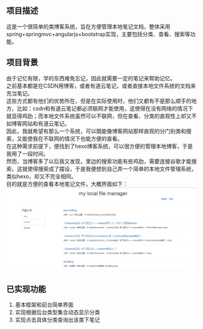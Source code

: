 ## 项目描述
这是一个很简单的类博客系统，旨在方便管理本地笔记文档，整体采用spring+springmvc+angularjs+bootstrap实现，主要包括分类、查看、搜索等功能。

## 项目背景
由于记忆有限，学的东西难免忘记，因此就需要一定的笔记来帮助记忆。</br>
之前基本都是在CSDN用博客，或者有道云笔记，或者直接本地文件系统的文档来充当笔记。</br>
这些方式都有他们的优势所在，但是在实际使用时，他们又都有不是那么顺手的地方，比如：csdn和有道云笔记都必须联网才能使用，这使得在没有网络的情况下就显得鸡肋；而本地文件系统虽然可以不联网，但在查看、分类的直观性上却又不如博客网站和有道云笔记。</br>
因此，我就希望有那么一个系统，可以既能像博客网站那样直观的分门别类和搜索，又能使我在不联网的情况下也能方便的查看。</br>
在这种需求前提下，便找到了hexo博客系统，可以很方便的管理本地博客，于是我用了一段时间。</br>
然而，当博客多了以后我又发现，里边的搜索功能有些鸡肋，需要连接谷歌才能搜索，这就使得搜索成了摆设，于是我便想到自己弄一个简单的本地文件管理系统，类似hexo，却又不完全相同。</br>
目的就是方便的查看本地笔记文件，大概界面如下：
![界面](blog.png)

## 已实现功能
1. 基本框架和前台简单界面
2. 实现根据后台类型集合动态显示分类
3. 实现点击具体分类查询出该类下笔记